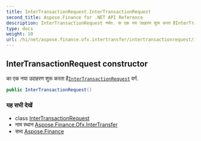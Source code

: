 ```yaml
---
title: InterTransactionRequest.InterTransactionRequest
second_title: Aspose.Finance for .NET API Reference
description: InterTransactionRequest नर्मत. क एक नय उदहरण शुरू करत हैInterTransactionRequest वर्ग.
type: docs
weight: 10
url: /hi/net/aspose.finance.ofx.intertransfer/intertransactionrequest/intertransactionrequest/
---
```

## InterTransactionRequest constructor

का एक नया उदाहरण शुरू करता है[`InterTransactionRequest`](../) वर्ग.

```csharp
public InterTransactionRequest()
```

### यह सभी देखें

* class [InterTransactionRequest](../)
* नाम स्थान [Aspose.Finance.Ofx.InterTransfer](../../intertransactionrequest/)
* सभा [Aspose.Finance](../../../)


